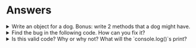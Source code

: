# Answers

<details>
  <summary>Write an object for a dog. Bonus: write 2 methods that a dog might have.</summary>
  
  ## An example of an answer:
  
  ```javascript
  const dog = {
    name: "George",
    breed: "Doberman",
    wantsFood: true,
    isDinner(time) {
      if (this.wantsFood) {
        return true
      } else if {time > 4} {
        return true
      }
      return true // always is dinner
    },
    speak() {
      return "woof"
    }
  }
  ```
  
</details>

<details>
  <summary>Find the bug in the following code. How can you fix it?</summary>
  
  The bug is that there is no `name` property on `plant` so `plant.name` is `undefined`. To fix it, we'd need to add the `name` field:
  
  ```javascript
  const plant = {
    type: "succulent",
    needsWater: true,
    needsSunlight: false,
    name: "Moe"
  }
  ```
  
</details>

<details>
  <summary>Is this valid code? Why or why not? What will the `console.log()`s print?</summary>
  
  This is valid code! Because objects in javascript are _mutable_, we can change and delete properties. The first `console.log()` would print:
  ```json
  { type: 'succulent', needsWater: true, needsSunlight: false }
  ```
  and the second:
    ```json
  { type: 'pothos', needsWater: true }
  ```
  
</details>

<details>
  <summary>How are methods different from functions? How are they similar?</summary>
  
  It is kind of like how all squares are rectangles but not all rectangles are squares. A _method_ is a function! However, it is a function that must be called off of an object. When you use the `this` keyword in a method, it will refer to the object that it is a part of.
  
</details>

<details>
  <summary>What will the following `console.log()`s print?</summary>
  
  ```json
  {
    songList: [
      'Bohemian Rhapsody',
      'Despacito',
      'Never Gonna Give You Up',
      'Friday'
    ],
    currentSong: 'Despacito',
    nextSong: ƒ nextSong() // don't worry if you didn't get this - it's not important!
  }
  ```
  
  ```json
  {
    songList: [
      'Bohemian Rhapsody',
      'Despacito',
      'Never Gonna Give You Up',
      'Friday'
    ],
    currentSong: 'Never Gonna Give You Up',
    nextSong: ƒ nextSong() // don't worry if you didn't get this - it's not important!
  }
  ```
</details>
